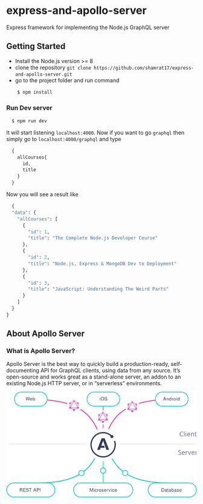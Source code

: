 # express-and-apollo-server
Express framework for implementing the Node.js GraphQL server 

## Getting Started
- Install the Node.js version >= 8
- clone the repository `git clone https://github.com/shamrat17/express-and-apollo-server.git`
- go to the project folder and run command
```bash
    $ npm install
```
### Run Dev server
```bash
  $ npm run dev
```
It will start listening `localhost:4000`. Now if you want to go `graphql` then simply go to `localhost:4000/graphql` and type

```graphql
  {
    allCourses{
      id,
      title
    }
  }
```
Now you will see a result like 
```graphql
  {
  "data": {
    "allCourses": [
      {
        "id": 1,
        "title": "The Complete Node.js Developer Course"
      },
      {
        "id": 2,
        "title": "Node.js, Express & MongoDB Dev to Deployment"
      },
      {
        "id": 3,
        "title": "JavaScript: Understanding The Weird Parts"
      }
    ]
  }
}
```

## About Apollo Server
### What is Apollo Server?
Apollo Server is the best way to quickly build a production-ready, self-documenting API for GraphQL clients, using data from any source.
It’s open-source and works great as a stand-alone server, an addon to an existing Node.js HTTP server, or in “serverless” environments.

<img alt="Docker container" src="./apollo.svg" />

